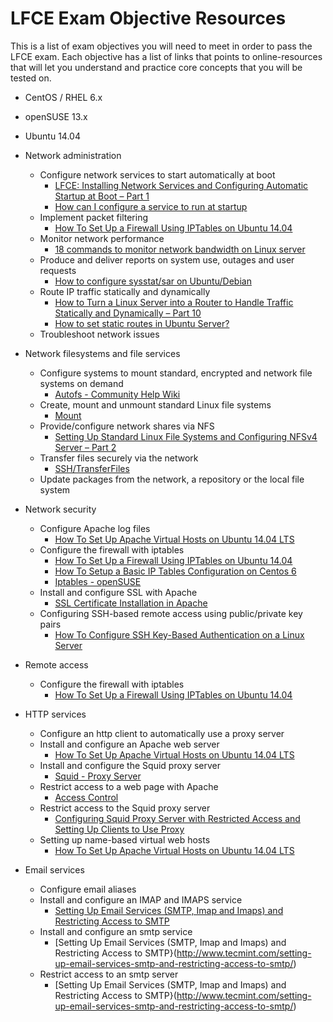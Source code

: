 # LFCE Exam Objective Resources
This is a list of exam objectives you will need to meet in order to pass the LFCE exam. Each objective has a list of links that points to online-resources that will let you understand and practice core concepts that you will be tested on. 

* CentOS / RHEL 6.x
* openSUSE 13.x
* Ubuntu 14.04

* Network administration
  * Configure network services to start automatically at boot
     * [LFCE: Installing Network Services and Configuring Automatic Startup at Boot – Part 1](http://www.tecmint.com/installing-network-services-and-configuring-services-at-system-boot/)
    * [How can I configure a service to run at startup](http://askubuntu.com/questions/9382/how-can-i-configure-a-service-to-run-at-startup)
  * Implement packet filtering
    * [How To Set Up a Firewall Using IPTables on Ubuntu 14.04](https://www.digitalocean.com/community/tutorials/how-to-set-up-a-firewall-using-iptables-on-ubuntu-14-04)
  * Monitor network performance
    * [18 commands to monitor network bandwidth on Linux server](http://www.binarytides.com/linux-commands-monitor-network/)
  * Produce and deliver reports on system use, outages and user requests
    * [How to configure sysstat/sar on Ubuntu/Debian](http://www.leonardoborda.com/blog/how-to-configure-sysstatsar-on-ubuntudebian/)
  * Route IP traffic statically and dynamically
    * [How to Turn a Linux Server into a Router to Handle Traffic Statically and Dynamically – Part 10](http://www.tecmint.com/setup-linux-as-router/)
    * [How to set static routes in Ubuntu Server?](http://askubuntu.com/questions/168033/how-to-set-static-routes-in-ubuntu-server)
  * Troubleshoot network issues

* Network filesystems and file services
  * Configure systems to mount standard, encrypted and network file systems on demand
    * [Autofs - Community Help Wiki](https://help.ubuntu.com/community/Autofs)
  * Create, mount and unmount standard Linux file systems
    * [Mount](https://help.ubuntu.com/community/Mount)
  * Provide/configure network shares via NFS
    * [Setting Up Standard Linux File Systems and Configuring NFSv4 Server – Part 2](http://www.tecmint.com/configure-nfs-server/)
  * Transfer files securely via the network
    * [SSH/TransferFiles](https://help.ubuntu.com/community/SSH/TransferFiles)
  * Update packages from the network, a repository or the local file system

* Network security
  * Configure Apache log files
    * [How To Set Up Apache Virtual Hosts on Ubuntu 14.04 LTS](https://www.digitalocean.com/community/tutorials/how-to-set-up-apache-virtual-hosts-on-ubuntu-14-04-lts)
  * Configure the firewall with iptables
  	* [How To Set Up a Firewall Using IPTables on Ubuntu 14.04](https://www.digitalocean.com/community/tutorials/how-to-set-up-a-firewall-using-iptables-on-ubuntu-14-04)
    * [How To Setup a Basic IP Tables Configuration on Centos 6](https://www.digitalocean.com/community/tutorials/how-to-setup-a-basic-ip-tables-configuration-on-centos-6)
    * [Iptables - openSUSE](https://en.opensuse.org/Iptables)
  * Install and configure SSL with Apache
    * [SSL Certificate Installation in Apache](https://www.digicert.com/ssl-certificate-installation-apache.htm)
  * Configuring SSH-based remote access using public/private key pairs
    * [How To Configure SSH Key-Based Authentication on a Linux Server](https://www.digitalocean.com/community/tutorials/how-to-configure-ssh-key-based-authentication-on-a-linux-server)

* Remote access
  * Configure the firewall with iptables
  	* [How To Set Up a Firewall Using IPTables on Ubuntu 14.04](https://www.digitalocean.com/community/tutorials/how-to-set-up-a-firewall-using-iptables-on-ubuntu-14-04)

* HTTP services
  * Configure an http client to automatically use a proxy server
  * Install and configure an Apache web server
    * [How To Set Up Apache Virtual Hosts on Ubuntu 14.04 LTS](https://www.digitalocean.com/community/tutorials/how-to-set-up-apache-virtual-hosts-on-ubuntu-14-04-lts)
  * Install and configure the Squid proxy server
    * [Squid - Proxy Server](https://help.ubuntu.com/lts/serverguide/squid.html)
  * Restrict access to a web page with Apache
    * [Access Control](https://httpd.apache.org/docs/2.4/howto/access.html)
  * Restrict access to the Squid proxy server
    * [Configuring Squid Proxy Server with Restricted Access and Setting Up Clients to Use Proxy](http://www.tecmint.com/configure-squid-server-in-linux/) 
  * Setting up name-based virtual web hosts
    * [How To Set Up Apache Virtual Hosts on Ubuntu 14.04 LTS](https://www.digitalocean.com/community/tutorials/how-to-set-up-apache-virtual-hosts-on-ubuntu-14-04-lts)

* Email services
  * Configure email aliases
  * Install and configure an IMAP and IMAPS service
    * [Setting Up Email Services (SMTP, Imap and Imaps) and Restricting Access to SMTP](http://www.tecmint.com/setting-up-email-services-smtp-and-restricting-access-to-smtp/)
  * Install and configure an smtp service
    * [Setting Up Email Services (SMTP, Imap and Imaps) and Restricting Access to SMTP}(http://www.tecmint.com/setting-up-email-services-smtp-and-restricting-access-to-smtp/) 
  * Restrict access to an smtp server
    * [Setting Up Email Services (SMTP, Imap and Imaps) and Restricting Access to SMTP}(http://www.tecmint.com/setting-up-email-services-smtp-and-restricting-access-to-smtp/) 
